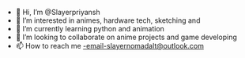 - 👋 Hi, I’m @Slayerpriyansh
- 👀 I’m interested in animes, hardware tech, sketching and 
- 🌱 I’m currently learning python and animation
- 💞️ I’m looking to collaborate on anime projects and game developing
- 📫 How to reach me 
-email-slayernomadalt@outlook.com

<!---
Slayerpriyansh/Slayerpriyansh is a ✨ special ✨ repository because its `README.md` (this file) appears on your GitHub profile.
You can click the Preview link to take a look at your changes.
--->

